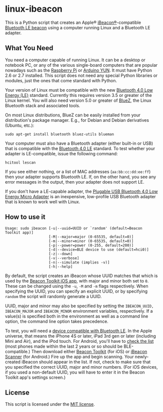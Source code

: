 linux-ibeacon
=============

This is a Python script that creates an Apple® [iBeacon®][IBEACON]-compatible
[Bluetooth LE beacon][BTBEACONS] using a computer running Linux and a Bluetooth LE adapter.

What You Need
-------------

You need a computer capable of running Linux.  It can be a desktop or notebook PC, or any
of the various single-board computers that are popular nowadays such as the [Raspberry Pi][PI]
or [Arduino YUN][YUN].  It must have Python 2.6 or 2.7 installed.  This script does not need
any special Python libraries or modules, just the ones that come standard with Python.

Your version of Linux must be compatible with the new [Bluetooth 4.0 Low Energy (LE)][BLE] standard.
Currently this requires version 3.5 or greater of the Linux kernel.  You will
also need version 5.0 or greater of [BlueZ][BLUEZ], the Linux Bluetooth stack and associated
tools.

On most Linux distributions, BlueZ can be easily installed from your distribution's package
manager.  E.g., for Debian and Debian derivatives (Ubuntu, etc.):

`sudo apt-get install bluetooth bluez-utils blueman`

Your computer must also have a Bluetooth adapter (either built-in or USB) that is compatible with
the [Bluetooth 4.0 LE][BLE] standard.  To test whether your adapter is LE-compatible, issue the
following command:

`hcitool lescan`

If you see either nothing, or a list of MAC addresses (`aa:bb:cc:dd:ee:ff`) then your adapter
supports Bluetooth LE.  If, on the other hand, you see any error messages in the output, then
your adapter does not support LE.

If you don't have a LE-capable adapter, the [Plugable USB Bluetooth 4.0 Low Energy Micro Adapter][USB-BT-LE]
is an inexpensive, low-profile USB Bluetooth adapter that is known to work well with Linux.

How to use it
-------------

    Usage: sudo ibeacon [-u|--uuid=UUID or `random' (default=Beacon Toolkit app)]
                        [-M|--major=major (0-65535, default=0)]
                        [-m|--minor=minor (0-65535, default=0)]
                        [-p|--power=power (0-255, default=200)]
                        [-d|--device=BLE device to use (default=hci0)]
                        [-z|--down]
                        [-v|--verbose]
                        [-n|--simulate (implies -v)]
                        [-h|--help]

By default, the script creates an iBeacon whose UUID matches that which is used by the [Beacon Toolkit iOS app][BEACON-APP-IOS],
with major and minor both set to `0`.  These can be changed using the `-u`, `-M` and `-m` flags respectively.  When specifying
the UUID, you can specify an explicit UUID, or by specifying `random` the script will randomly generate a UUID.

UUID, major and minor may also be specified by setting the `IBEACON_UUID,` `IBEACON_MAJOR` and `IBEACON_MINOR` environment
variables, respectively.  If a value(s) is specified both in the environment as well as a command line option, the command
line option takes precedence.

To test, you will need a [device compatible with Bluetooth LE][BLE-DEVICES].  In the Apple universe, that means the iPhone 4S
or later, iPad 3rd gen or later (including Mini and Air), and the iPod touch.  For Android, you'll have to
[check the list][BLE-DEVICES] (most phones made within the last 2 years or so should be BLE-compatible.)  Then download
either [Beacon Toolkit][BEACON-APP-IOS] (for iOS) or [iBeacon Scanner][BEACON-APP-ANDROID] (for Android.)  Fire up the app
and begin scanning.  Your newly-created iBeacon should appear in the list.  If not, check to make sure that you
specified the correct UUID, major and minor numbers.  (For iOS devices, if you used a non-default UUID, you will have to
enter it in the Beacon Toolkit app's settings screen.)

License
-------

This script is licensed under the [MIT license][MITLICENSE].

[IBEACON]: https://developer.apple.com/ibeacon/ "iBeacon info page"
[BTBEACONS]: http://www.infoworld.com/article/2608498/mobile-apps/what-you-need-to-know-about-using-bluetooth-beacons.html "Bluetooth Beacons"
[PI]: http://www.amazon.com/dp/B00LPESRUK/?tag=otakunocast-20 "Raspberry Pi"
[YUN]: http://www.amazon.com/dp/B00F6YJK3S/?tag=otakunocast-20 "Arduino YUN"
[BLE]: http://en.wikipedia.org/wiki/Bluetooth_low_energy "Bluetooth LE"
[USB-BT-LE]: http://www.amazon.com/dp/B009ZIILLI/?tag=otakunocast-20 "Plugable USB Bluetooth 4.0 Low Energy Micro Adapter"
[BLUEZ]: http://www.bluez.org "BlueZ - Linux Bluetooth stack"
[MITLICENSE]: http://opensource.org/licenses/MIT "MIT License"
[BLE-DEVICES]: http://www.bluetooth.com/Pages/Bluetooth-Smart-Devices-List.aspx "Bluetooth LE compatible devices"
[BEACON-APP-IOS]: https://itunes.apple.com/us/app/beacon-toolkit/id728479775?mt=8 "Beacon Toolkit iOS App"
[BEACON-APP-ANDROID]: https://play.google.com/store/apps/details?id=de.flurp.beaconscanner.app "iBeacon Scanner Android App"